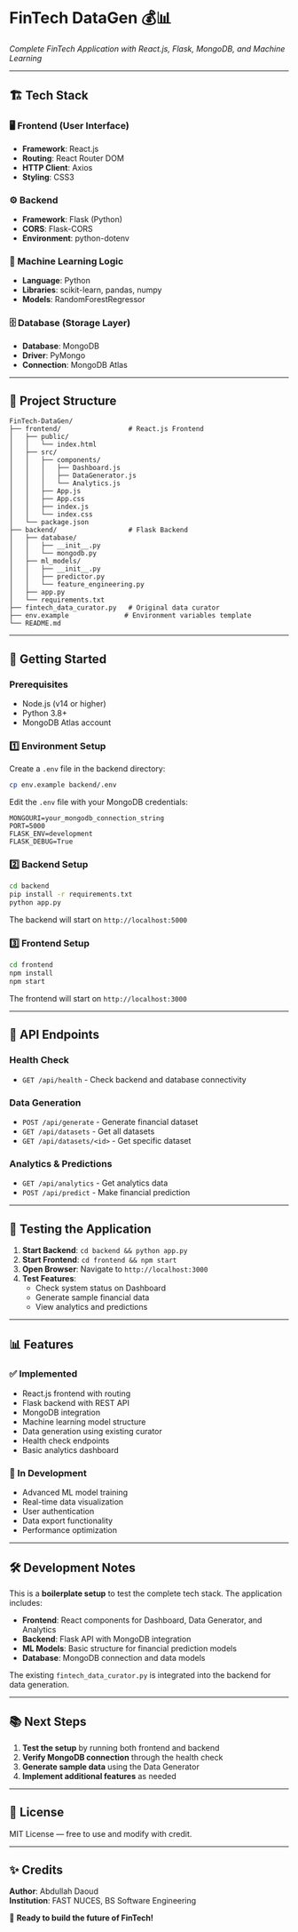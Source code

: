 # FinTech DataGen 💰📊

*Complete FinTech Application with React.js, Flask, MongoDB, and Machine Learning*

---

## 🏗️ Tech Stack

### 🖥️ Frontend (User Interface)
* **Framework**: React.js
* **Routing**: React Router DOM
* **HTTP Client**: Axios
* **Styling**: CSS3

### ⚙️ Backend
* **Framework**: Flask (Python)
* **CORS**: Flask-CORS
* **Environment**: python-dotenv

### 🧠 Machine Learning Logic
* **Language**: Python
* **Libraries**: scikit-learn, pandas, numpy
* **Models**: RandomForestRegressor

### 🗄️ Database (Storage Layer)
* **Database**: MongoDB
* **Driver**: PyMongo
* **Connection**: MongoDB Atlas

---

## 📁 Project Structure

```
FinTech-DataGen/
├── frontend/                 # React.js Frontend
│   ├── public/
│   │   └── index.html
│   ├── src/
│   │   ├── components/
│   │   │   ├── Dashboard.js
│   │   │   ├── DataGenerator.js
│   │   │   └── Analytics.js
│   │   ├── App.js
│   │   ├── App.css
│   │   ├── index.js
│   │   └── index.css
│   └── package.json
├── backend/                  # Flask Backend
│   ├── database/
│   │   ├── __init__.py
│   │   └── mongodb.py
│   ├── ml_models/
│   │   ├── __init__.py
│   │   ├── predictor.py
│   │   └── feature_engineering.py
│   ├── app.py
│   └── requirements.txt
├── fintech_data_curator.py   # Original data curator
├── env.example              # Environment variables template
└── README.md
```

---

## 🚀 Getting Started

### Prerequisites
- Node.js (v14 or higher)
- Python 3.8+
- MongoDB Atlas account

### 1️⃣ Environment Setup

Create a `.env` file in the backend directory:
```bash
cp env.example backend/.env
```

Edit the `.env` file with your MongoDB credentials:
```
MONGOURI=your_mongodb_connection_string
PORT=5000
FLASK_ENV=development
FLASK_DEBUG=True
```

### 2️⃣ Backend Setup

```bash
cd backend
pip install -r requirements.txt
python app.py
```

The backend will start on `http://localhost:5000`

### 3️⃣ Frontend Setup

```bash
cd frontend
npm install
npm start
```

The frontend will start on `http://localhost:3000`

---

## 🔧 API Endpoints

### Health Check
- `GET /api/health` - Check backend and database connectivity

### Data Generation
- `POST /api/generate` - Generate financial dataset
- `GET /api/datasets` - Get all datasets
- `GET /api/datasets/<id>` - Get specific dataset

### Analytics & Predictions
- `GET /api/analytics` - Get analytics data
- `POST /api/predict` - Make financial prediction

---

## 🧪 Testing the Application

1. **Start Backend**: `cd backend && python app.py`
2. **Start Frontend**: `cd frontend && npm start`
3. **Open Browser**: Navigate to `http://localhost:3000`
4. **Test Features**:
   - Check system status on Dashboard
   - Generate sample financial data
   - View analytics and predictions

---

## 📊 Features

### ✅ Implemented
- React.js frontend with routing
- Flask backend with REST API
- MongoDB integration
- Machine learning model structure
- Data generation using existing curator
- Health check endpoints
- Basic analytics dashboard

### 🔄 In Development
- Advanced ML model training
- Real-time data visualization
- User authentication
- Data export functionality
- Performance optimization

---

## 🛠️ Development Notes

This is a **boilerplate setup** to test the complete tech stack. The application includes:

- **Frontend**: React components for Dashboard, Data Generator, and Analytics
- **Backend**: Flask API with MongoDB integration
- **ML Models**: Basic structure for financial prediction models
- **Database**: MongoDB connection and data models

The existing `fintech_data_curator.py` is integrated into the backend for data generation.

---

## 📚 Next Steps

1. **Test the setup** by running both frontend and backend
2. **Verify MongoDB connection** through the health check
3. **Generate sample data** using the Data Generator
4. **Implement additional features** as needed

---

## 📄 License

MIT License — free to use and modify with credit.

---

## ✨ Credits

**Author**: Abdullah Daoud  
**Institution**: FAST NUCES, BS Software Engineering

🚀 **Ready to build the future of FinTech!**